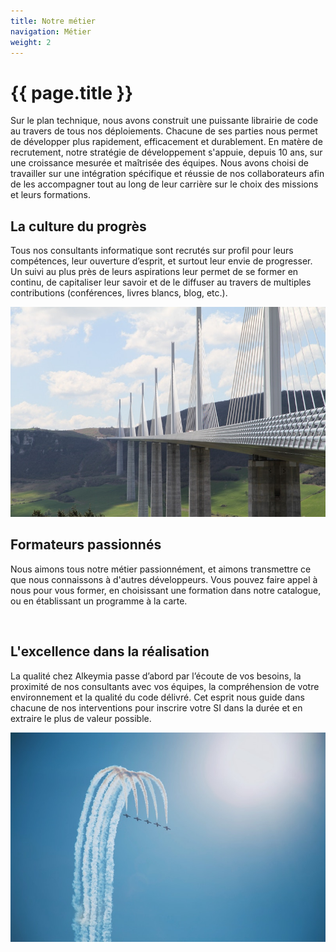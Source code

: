 ```yaml
---
title: Notre métier
navigation: Métier
weight: 2
---
```


<div class="container">
	<h1>{{ page.title }}</h1>
	<p>Sur le plan technique, nous avons construit une puissante librairie de code au travers de tous nos déploiements. Chacune de ses parties nous permet de développer plus rapidement, efficacement et durablement. En matère de recrutement, notre stratégie de développement s'appuie, depuis 10 ans, sur une croissance mesurée et maîtrisée des équipes. Nous avons choisi de travailler sur une intégration spécifique et réussie de nos collaborateurs afin de les accompagner tout au long de leur carrière sur le choix des missions et leurs formations.</p>
	<div class="block-work">
		<div class="col-md">
			<h2>La culture du progrès</h2>	
			<p>Tous nos consultants informatique sont recrutés sur profil pour leurs compétences, leur ouverture d’esprit, et surtout leur envie de progresser. Un suivi au plus près de leurs aspirations leur permet de se former en continu, de capitaliser leur savoir et de le diffuser au travers de multiples contributions (conférences, livres blancs, blog, etc.).</p>
		</div>
		<div class="col-md">
			<img src="/assets/img/progres.jpg" alt="">	
		</div>
		<div class="col-md">
			<h2>Formateurs passionnés</h2>	
			<p>Nous aimons tous notre métier passionnément, et aimons transmettre ce que nous connaissons à d'autres développeurs. Vous pouvez faire appel à nous pour vous former, en choisissant une formation dans notre catalogue, ou en établissant un programme à la carte.</p>
		</div>
		<div class="col-md">
			<img src="/assets/img/teaching.jpg" alt="">	
		</div>
		<div class="col-md">
			<h2>L'excellence dans la réalisation</h2>	
			<p>La qualité chez Alkeymia passe d’abord par l’écoute de vos besoins, la proximité de nos consultants avec vos équipes, la compréhension de votre environnement et la qualité du code délivré. Cet esprit nous guide dans chacune de nos interventions pour inscrire votre SI dans la durée et en extraire le plus de valeur possible.</p>
		</div>
		<div class="col-md">
			<img src="/assets/img/excellence.jpg" alt="">	
		</div>
	</div>
</div>
